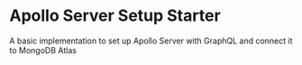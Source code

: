 ﻿# Apollo Server Setup Starter
A basic implementation to set up Apollo Server with GraphQL and connect it to MongoDB Atlas
